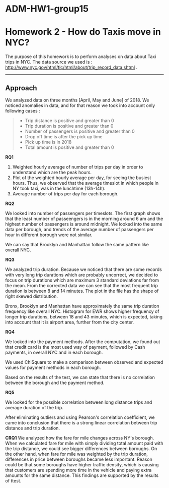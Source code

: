# ADM-HW1-group15

# Homework 2 - How do Taxis move in NYC? 

The purpose of this homework is to perform analyses on data about Taxi trips in NYC.
The data source we used is : http://www.nyc.gov/html/tlc/html/about/trip_record_data.shtml .

----------


Approach
-------------

We analyzed data on three months [April, May and June] of 2018. 
We noticed anomalies in data, and for that reason we took into account only following cases : 

> - Trip distance is positive and greater than 0
> - Trip duration is positive and greater than 0
> - Number of passengers is positive and greater than 0
> - Drop off time is after the pick up time
> - Pick up time is in 2018
> - Total amount is positive and greater than 0


**RQ1**

1. Weighted hourly average of number of trips per day in order to understand which are the peak hours.
2. Plot of the weighted hourly average per day, for seeing the busiest hours. Thus, we observed that the average timeslot in which people in NY took taxi, was in the lunchtime (13h-14h).
3. Average number of trips per day for each borough.

**RQ2**

We looked into number of passengers per timeslots. 
The first graph shows that the least number of passeengers is in the morning around 6 am and the highest number of passengers is around midnight.
We looked into the same data per borough, and trends of the average number of passengers per hour in different borough were not similar.

We can say that Brooklyn and Manhattan follow the same pattern like overall NYC. 


**RQ3**

We analyzed trip duration.
Because we noticed that there are some records with very long trip durations which are probably uncorrect, we decided to focus on trip durations which are maximum 3 standard deviations far from the mean. 
From the corrected data we can see that the most frequent trip duration is between 8 and 14 minutes. The plot in the file has the shape of right skewed distribution.

Bronx, Brooklyn and Manhattan have approximately the same trip duration frequency like overall NYC. Histogram for EWR shows higher frequency of longer trip durations, between 18 and 43 minutes, which is expected, taking into account that it is airport area, further from the city center.

**RQ4**

We looked into the payment methods.
After the computation, we found out that credit card is the most used way of payment, followed by Cash payments, in overall NYC and in each borough.

We used ChiSquare to make a comparison between observed and expected values for payment methods in each borough. 

Based on the results of the test, we can state that there is no correlation between the borough and the payment method.

**RQ5**

We looked for the possible correlation between long distance trips and average duration of the trip.

After eliminating outliers and using Pearson's correlation coefficient, we came into conclusion that there is a strong linear correlation between trip distance and trip duration.

**CRQ1**
We analyzed how the fare for mile changes across NY's borough.
When we calculated fare for mile with simply dividing total amount paid with the trip distance, we could see bigger differences between boroughs. On the other hand, when fare for mile was weighted by the trip duration, differences in price between boroughs became less important. Reason could be that some boroughs have higher traffic density, which is causing that customers are spending more time in the vehicle and paying extra amounts for the same distance. 
This findings are supported by the results of ttest.

